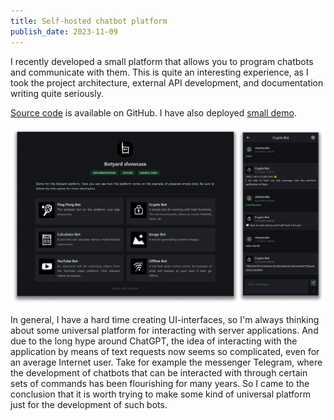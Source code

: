 ```yaml
---
title: Self-hosted chatbot platform
publish_date: 2023-11-09
---
```


I recently developed a small platform that allows you to program chatbots and communicate with them. This is quite an interesting experience, as I took the project architecture, external API development, and documentation writing quite seriously.

[Source code](https://github.com/cheatsnake/botyard) is available on GitHub. I have also deployed [small demo](https://botyard.yurace.pro).

<img alt="preview" src="https://github.com/cheatsnake/botyard/blob/master/docs/images/preview.png" />

In general, I have a hard time creating UI-interfaces, so I'm always thinking about some universal platform for interacting with server applications. And due to the long hype around ChatGPT, the idea of interacting with the application by means of text requests now seems so complicated, even for an average Internet user. Take for example the messenger Telegram, where the development of chatbots that can be interacted with through certain sets of commands has been flourishing for many years. So I came to the conclusion that it is worth trying to make some kind of universal platform just for the development of such bots.






